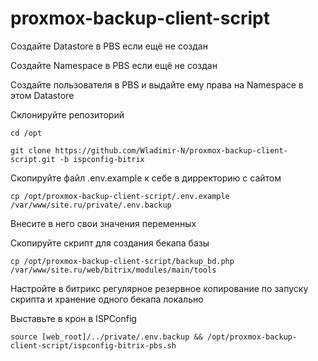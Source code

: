 # proxmox-backup-client-script

Создайте Datastore в PBS если ещё не создан

Создайте Namespace в PBS если ещё не создан

Создайте пользователя в PBS и выдайте ему права на Namespace в этом Datastore

Склонируйте репозиторий

```cd /opt```

```git clone https://github.com/Wladimir-N/proxmox-backup-client-script.git -b ispconfig-bitrix```

Скопируйте файл .env.example к себе в дирректорию с сайтом

```cp /opt/proxmox-backup-client-script/.env.example /var/www/site.ru/private/.env.backup```

Внесите в него свои значения переменных

Скопируйте скрипт для создания бекапа базы

```cp /opt/proxmox-backup-client-script/backup_bd.php /var/www/site.ru/web/bitrix/modules/main/tools```

Настройте в битрикс регулярное резервное копирование по запуску скрипта и хранение одного бекапа локально 

Выставьте в крон в ISPConfig

```source [web_root]/../private/.env.backup && /opt/proxmox-backup-client-script/ispconfig-bitrix-pbs.sh```
